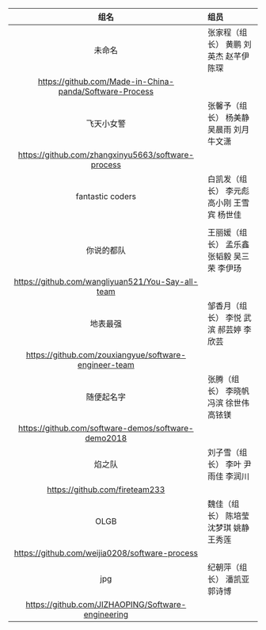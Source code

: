 | 组名 | 组员 | 
|:---:|:---|
| 未命名| 张家程（组长）	黄鹏	刘英杰	赵芊伊	陈琛
|https://github.com/Made-in-China-panda/Software-Process |
| 飞天小女警 | 张馨予（组长）	杨美静	吴晨雨	刘月	牛文潇
|https://github.com/zhangxinyu5663/software-process |
| fantastic coders | 白凯发（组长）	李元彪	高小刚	王雪宾	杨世佳
| |
| 你说的都队 | 王丽媛（组长）	孟乐鑫	张韬毅	吴三荣	李伊玚
|https://github.com/wangliyuan521/You-Say-all-team |
| 地表最强 | 邹香月（组长）	李悦	武滨	郝芸婷	李欣芸
|https://github.com/zouxiangyue/software-engineer-team |
| 随便起名字| 张腾（组长）	李晓帆	冯滨	徐世伟	高铱镁
|https://github.com/software-demos/software-demo2018 |
| 焰之队| 刘子雪（组长）	李叶	尹雨佳	李润川
|https://github.com/fireteam233|
| OLGB| 魏佳（组长）	陈培莹	沈梦琪	姚静	王秀莲
|https://github.com/weijia0208/software-process|
| jpg| 纪朝萍（组长）	潘凯亚	郭诗博
|https://github.com/JIZHAOPING/Software-engineering|
